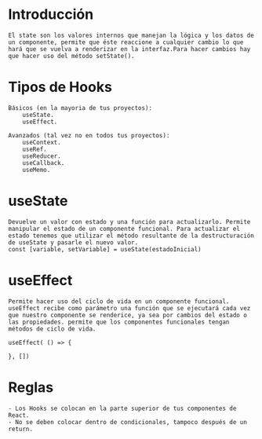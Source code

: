 # Introducción
    El state son los valores internos que manejan la lógica y los datos de un componente, permite que éste reaccione a cualquier cambio lo que hará que se vuelva a renderizar en la interfaz.Para hacer cambios hay que hacer uso del método setState().

# Tipos de Hooks

    Básicos (en la mayoria de tus proyectos):
        useState.
        useEffect.

    Avanzados (tal vez no en todos tus proyectos):
        useContext.
        useRef.
        useReducer.
        useCallback.
        useMemo.

# useState
    Devuelve un valor con estado y una función para actualizarlo. Permite manipular el estado de un componente funcional. Para actualizar el estado tenemos que utilizar el método resultante de la destructuración de useState y pasarle el nuevo valor.
    const [variable, setVariable] = useState(estadoInicial)

# useEffect
    Permite hacer uso del ciclo de vida en un componente funcional. useEffect recibe como parámetro una función que se ejecutará cada vez que nuestro componente se renderice, ya sea por cambios del estado o las propiedades. permite que los componentes funcionales tengan métodos de ciclo de vida. 

    useEffect( () => {

    }, [])

# Reglas

    - Los Hooks se colocan en la parte superior de tus componentes de React.
    - No se deben colocar dentro de condicionales, tampoco después de un return.